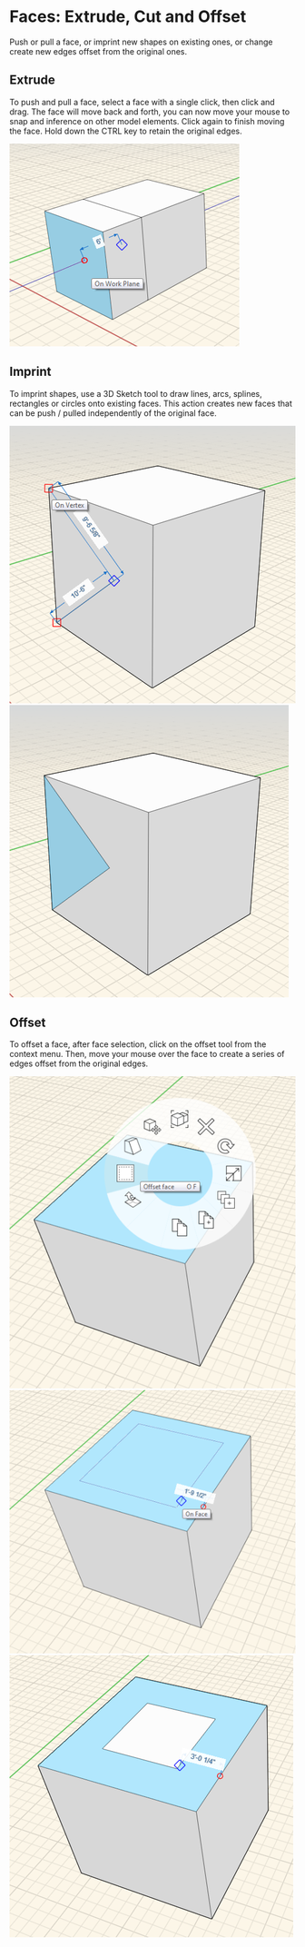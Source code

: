 # Faces: Extrude, Cut and Offset

Push or pull a face, or imprint new shapes on existing ones, or change create new edges offset from the original ones.

## Extrude

To push and pull a face, select a face with a single click, then click and drag. The face will move back and forth, you can now move your mouse to snap and inference on other model elements. Click again to finish moving the face. Hold down the CTRL key to retain the original edges.

![](../.gitbook/assets/extrude.png)

## Imprint

To imprint shapes, use a 3D Sketch tool to draw lines, arcs, splines, rectangles or circles onto existing faces. This action creates new faces that can be push / pulled independently of the original face.

![](../.gitbook/assets/draw-imprint.png)  
![](../.gitbook/assets/new-face.PNG)

## Offset

To offset a face, after face selection, click on the offset tool from the context menu. Then, move your mouse over the face to create a series of edges offset from the original edges.

![](../.gitbook/assets/offset-tool.png)  
![](../.gitbook/assets/offset.png)  
![](../.gitbook/assets/offset-2.PNG)

